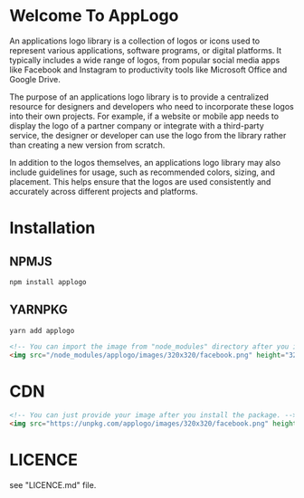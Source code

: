 # Welcome To AppLogo
An applications logo library is a collection of logos or icons used to represent various applications, software programs, or digital platforms. It typically includes a wide range of logos, from popular social media apps like Facebook and Instagram to productivity tools like Microsoft Office and Google Drive.

The purpose of an applications logo library is to provide a centralized resource for designers and developers who need to incorporate these logos into their own projects. For example, if a website or mobile app needs to display the logo of a partner company or integrate with a third-party service, the designer or developer can use the logo from the library rather than creating a new version from scratch.

In addition to the logos themselves, an applications logo library may also include guidelines for usage, such as recommended colors, sizing, and placement. This helps ensure that the logos are used consistently and accurately across different projects and platforms.

# Installation

## NPMJS
```sh-session
npm install applogo
```
## YARNPKG
```sh-session
yarn add applogo
```

```html
<!-- You can import the image from "node_modules" directory after you install the package. -->
<img src="/node_modules/applogo/images/320x320/facebook.png" height="320" width="320">
```

# CDN
```html
<!-- You can just provide your image after you install the package. -->
<img src="https://unpkg.com/applogo/images/320x320/facebook.png" height="320" width="320">
```

# LICENCE
see "LICENCE.md" file.